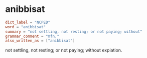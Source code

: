 # anibbisat

``` toml
dict_label = "NCPED"
word = "anibbisat"
summary = "not settling, not resting; or not paying; without"
grammar_comment = "mfn."
also_written_as = ["anibbisat"]
```

not settling, not resting; or not paying; without expiation.

